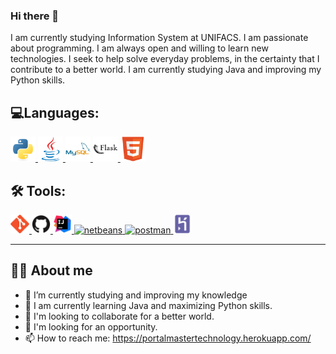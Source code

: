 ### Hi there 👋

I am currently studying Information System at UNIFACS. I am passionate about programming. I am always open and willing to learn new technologies. I seek to help solve everyday problems, in the certainty that I contribute to a better world. I am currently studying Java and improving my Python skills.


## 💻Languages:
<p align="left"> 

<a href="https://www.python.org/" target="_blank"> 
<img src="https://raw.githubusercontent.com/devicons/devicon/master/icons/python/python-original.svg" alt="python" width="40" height="40"/> </a> 

<a href="https://www.java.com" target="_blank"> 
<img src="https://raw.githubusercontent.com/devicons/devicon/master/icons/java/java-original.svg" alt="java" width="40" height="40"/> </a> 

<a href="https://www.mysql.com/" target="_blank"> 
<img src="https://raw.githubusercontent.com/devicons/devicon/master/icons/mysql/mysql-original-wordmark.svg" alt="mysql" width="40" height="40"/> </a> 


<a href="https://flask.palletsprojects.com/en/2.2.x/" target="_blank"> 
<img src="https://raw.githubusercontent.com/devicons/devicon/master/icons/flask/flask-original-wordmark.svg" alt="flask" width="40" height="40"/> </a> 

<a href="https://flask.palletsprojects.com/en/2.2.x/" target="_blank"> 
<img src="https://raw.githubusercontent.com/devicons/devicon/master/icons/html5/html5-original.svg" alt="flask" width="40" height="40"/> </a> 

## 🛠️ Tools:
<p align="left"> 
<a href="https://git-scm.com/" target="_blank"> 
<img src="https://raw.githubusercontent.com/devicons/devicon/master/icons/git/git-original.svg" alt="css3" width="30" height="30"/> </a> 

<a href="https://github.com/" target="_blank"> 
<img src="https://raw.githubusercontent.com/devicons/devicon/master/icons/github/github-original.svg" alt="github" width="30" height="30"/> </a> 

<a href="https://www.https://www.jetbrains.com/idea/" target="_blank"> 
<img src="https://raw.githubusercontent.com/devicons/devicon/master/icons/intellij/intellij-original.svg" alt="intellij" width="30" height="30"/> </a> 

<a href="https://netbeans.apache.org/" target="_blank"> 
<img src="https://upload.wikimedia.org/wikipedia/commons/9/98/Apache_NetBeans_Logo.svg" alt="netbeans" width="30" height="30"/> </a> 

<a href="https://www.postman.com/" target="_blank">
<img src="https://www.vectorlogo.zone/logos/getpostman/getpostman-icon.svg" alt="postman" width="30" height="30"/> </a> 

<a href="https://www.heroku.com/" target="_blank">
<img src="https://raw.githubusercontent.com/devicons/devicon/master/icons/heroku/heroku-plain.svg" alt="heroku" width="30" height="30"/> </a> 
</p>


***

## 👨‍💻 About me

- 🔭 I’m currently studying and improving my knowledge
- 🌱 I am currently learning Java and maximizing Python skills.
- 👯 I'm looking to collaborate for a better world.
- 🤔 I'm looking for an opportunity.
- 📫 How to reach me: https://portalmastertechnology.herokuapp.com/


